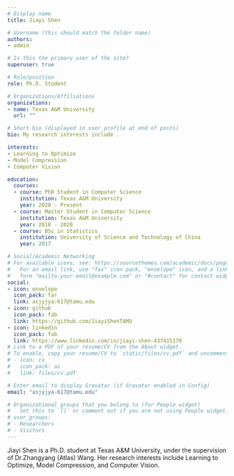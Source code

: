 ```yaml
---
# Display name
title: Jiayi Shen

# Username (this should match the folder name)
authors:
- admin

# Is this the primary user of the site?
superuser: true

# Role/position
role: Ph.D. Student 

# Organizations/Affiliations
organizations:
- name: Texas A&M University
  url: ""

# Short bio (displayed in user profile at end of posts)
bio: My research interests include .

interests:
- Learning to Optimize
- Model Compression
- Computer Vision

education:
  courses:
  - course: PhD Student in Computer Science
    institution: Texas A&M University
    year: 2020 - Present
  - course: Master Student in Computer Science
    institution: Texas A&M University
    year: 2018 - 2020
  - course: BSc in Statistics
    institution: University of Science and Technology of China
    year: 2017

# Social/Academic Networking
# For available icons, see: https://sourcethemes.com/academic/docs/page-builder/#icons
#   For an email link, use "fas" icon pack, "envelope" icon, and a link in the
#   form "mailto:your-email@example.com" or "#contact" for contact widget.
social:
- icon: envelope
  icon_pack: far
  link: asjyjya-617@tamu.edu
- icon: github
  icon_pack: fab
  link: https://github.com/JiayiShenTAMU
- icon: linkedin
  icon_pack: fab
  link: https://www.linkedin.com/in/jiayi-shen-437415170  
# Link to a PDF of your resume/CV from the About widget.
# To enable, copy your resume/CV to `static/files/cv.pdf` and uncomment the lines below.
# - icon: cv
#   icon_pack: ai
#   link: files/cv.pdf

# Enter email to display Gravatar (if Gravatar enabled in Config)
email: "asjyjya-617@tamu.edu"

# Organizational groups that you belong to (for People widget)
#   Set this to `[]` or comment out if you are not using People widget.
# user_groups:
# - Researchers
# - Visitors
---
```

Jiayi Shen is a Ph.D. student at Texas A&M University, under the supervision of Dr.Zhangyang (Atlas) Wang. Her research interests include Learning to Optimize, Model Compression, and Computer Vision.


